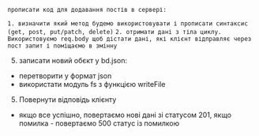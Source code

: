 `прописати код для додавання постів в сервері:`

`1. визначити який метод будемо використовувати і прописати синтаксис (get, post, put/patch, delete)`
`2. отримати дані з тіла циклу. Використовуємо req.body щоб дістати дані, які клієнт відправляє через пост запит і поміщаємо в змінну`
<!-- 3. зчитати існуючі пости з файлу:
використовуємо модуль fs і перетворюємо вміст файлу з тексту в обєкт джаваскрипт -->
<!-- 4. Додаємо новий пост до масиву:
 - створюємо новий обєкт для посту з даними req.body
 - додати унікальний ід для посту
 - додаємо наш пост до масиву постів за допомогою методу push -->

 5. записати новий обєкт у bd.json:
 - перетворити у формат json
  - використати модуль fs з функцією writeFile

  5. Повернути відповідь клієнту
  - якщо все успішно, повертаємо нові дані зі статусом 201, якщо помилка - повертаємо 500 статус із помилкою
